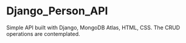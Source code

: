 # Django_Person_API
Simple API built with Django, MongoDB Atlas, HTML, CSS. The CRUD operations are contemplated.
